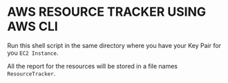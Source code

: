 # AWS RESOURCE TRACKER USING AWS CLI

Run this shell script in the same directory where you have your Key Pair for you ```EC2 Instance```.

All the report for the resources will be stored in a file names ```ResourceTracker```.